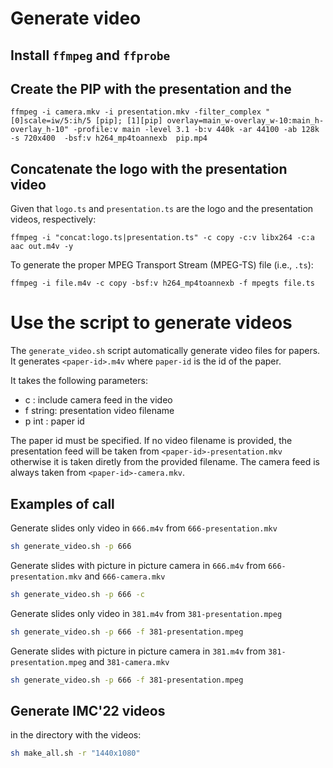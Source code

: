 # Generate video
## Install `ffmpeg` and `ffprobe`

## Create the PIP with the presentation and the 
`ffmpeg -i camera.mkv -i presentation.mkv -filter_complex "[0]scale=iw/5:ih/5 [pip]; [1][pip] overlay=main_w-overlay_w-10:main_h-overlay_h-10" -profile:v main -level 3.1 -b:v 440k -ar 44100 -ab 128k -s 720x400  -bsf:v h264_mp4toannexb  pip.mp4`

## Concatenate the logo with the presentation video

Given that `logo.ts` and `presentation.ts` are the logo and the presentation videos, respectively:

`ffmpeg -i "concat:logo.ts|presentation.ts" -c copy -c:v libx264 -c:a aac out.m4v -y`

To generate the proper MPEG Transport Stream (MPEG-TS) file (i.e., `.ts`):

`ffmpeg -i file.m4v -c copy -bsf:v h264_mp4toannexb -f mpegts file.ts`

# Use the script to generate videos
The `generate_video.sh` script automatically generate video files for papers. It generates `<paper-id>.m4v` where `paper-id` is the id of the paper.

It takes the following parameters:

* c       : include camera feed in the video
* f string: presentation video filename
* p int   : paper id

The paper id must be specified. If no video filename is provided, the presentation feed will be taken from `<paper-id>-presentation.mkv` otherwise it is taken diretly from the provided filename. The camera feed is always taken from `<paper-id>-camera.mkv`.

## Examples of call
Generate slides only video in `666.m4v` from `666-presentation.mkv`
```bash
sh generate_video.sh -p 666
```

Generate slides with picture in picture camera in `666.m4v` from `666-presentation.mkv` and `666-camera.mkv`
```bash
sh generate_video.sh -p 666 -c
```

Generate slides only video in `381.m4v` from `381-presentation.mpeg`
```bash
sh generate_video.sh -p 666 -f 381-presentation.mpeg
```

Generate slides with picture in picture camera in `381.m4v` from `381-presentation.mpeg` and `381-camera.mkv`
```bash
sh generate_video.sh -p 666 -f 381-presentation.mpeg
```
## Generate IMC'22 videos
in the directory with the videos:

```bash
sh make_all.sh -r "1440x1080"
```
